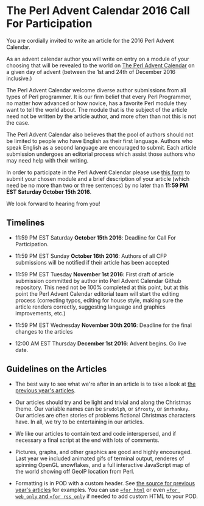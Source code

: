 # The Perl Advent Calendar 2016 Call For Participation #

You are cordially invited to write an article for the 2016 Perl Advent Calendar.

As an advent calendar author you will write on entry on a module of your
choosing that will be revealed to the world on
[The Perl Advent Calendar](http://www.perladvent.org/)
on a given day of advent (between the 1st and 24th of December 2016 inclusive.)

The Perl Advent Calendar welcome diverse author submissions from all types of
Perl programmer.  It is our firm belief that every Perl Programmer, no matter
how advanced or how novice, has a favorite Perl module they want to tell the
world about.  The module that is the subject of the article need not be written
by the article author, and more often than not this is not the case.

The Perl Advent Calendar also believes that the pool of authors should not be
limited to people who have English as their first language.  Authors who speak
English as a second language are encouraged to submit.  Each article submission
undergoes an editorial process which assist those authors who may need help
with their writing.

In order to participate in the Perl Advent Calendar please use
[this form](https://docs.google.com/forms/d/e/1FAIpQLSfQUctVOLGhwCZtBKlnPaGxcszmQiBsq5Wck-t5ceGpB6C1IQ/viewform)
to submit your chosen module and a brief description of your article (which need
be no more than two or three sentences) by no later than **11:59 PM EST Saturday
October 15th 2016**.

We look forward to hearing from you!

## Timelines ##

* 11:59 PM EST Saturday **October 15th 2016**:
  Deadline for Call For Participation.

* 11:59 PM EST Sunday **October 16th 2016**: Authors of all CFP submissions will
  be notified if their article has been accepted

* 11:59 PM EST Tuesday **November 1st 2016**: First draft of article submission
  committed by author into Perl Advent Calendar Github repository.  This need
  not be 100% completed at this point, but at this point the Perl Advent
  Calendar editorial team will start the editing process (correcting typos,
  editing for house style, making sure the article renders correctly, suggesting
  language and graphics improvements, etc.)

* 11:59 PM EST Wednesday **November 30th 2016**: Deadline for the final changes
  to the articles

* 12:00 AM EST Thursday **December 1st 2016**: Advent begins.  Go live date.

## Guidelines on the Articles ##

- The best way to see what we're after in an article is to take a look at
  [the previous year's articles](http://www.perladvent.org/2015/).

- Our articles should try and be light and trivial and along the Christmas theme.  Our variable names can be `$rudolph`, or `$frosty`, or `$mrhankey`.  Our articles
are often stories of problems fictional Christmas characters have.  In all, we
try to be entertaining in our articles.

- We like our articles to contain text and code interspersed, and if necessary a final script at the end with lots of comments.

- Pictures, graphs, and other graphics are good and highly encouraged.  Last year we included animated gifs of terminal output, renderes of spinning OpenGL snowflakes, and a full interactive JavaScript map of the world showing off GeoIP location from Perl.

- Formatting is in POD with a custom header.  See [the source for previous year's articles](https://github.com/perladvent/Perl-Advent/tree/master/2015/articles) for examples.  You can use [`=for html`](https://github.com/perladvent/Perl-Advent/blame/master/2015/articles/2015-12-02.pod#L75) or even [`=for web_only` and `=for rss_only`](https://github.com/perladvent/Perl-Advent/blame/master/2015/articles/2015-12-01.pod#L7) if needed to add custom HTML to your POD.

